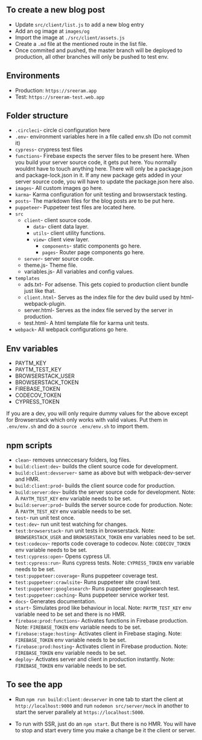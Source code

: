 ## To create a new blog post

 - Update `src/client/list.js` to add a new blog entry
 - Add an og image at `images/og`
 - Import the image at `./src/client/assets.js`
 - Create a `.md` file at the mentioned route in the list file.
 - Once commited and pushed, the master branch will be deployed to production, all other branches will only be pushed to test env.

## Environments

- Production: `https://sreeram.app`
- Test: `https://sreeram-test.web.app`

## Folder structure

- `.circleci`- circle ci configuration here
- `.env`- environment variables here in a file called env.sh (Do not commit it)
- `cypress`- crypress test files
- `functions`- Firebase expects the server files to be present here. When you build your server source code, it gets put here. You normally wouldnt have to touch anything here. There will only be a package.json and package-lock.json in it. If any new package gets added in your server source code, you will have to update the package.json here also.
- `images`- All custom images go here.
- `karma`- Karma configuration for unit testing and browserstack testing.
- `posts`- The markdown files for the blog posts are to be put here.
- `puppeteer`- Puppeteer test files are located here.
- `src`
   - `client`- client source code.
     - `data`- client data layer.
     - `utils`- client utility functions.
     - `view`- client view layer.
       - `components`- static components go here.
       - `pages`- Router page components go here.
   - `server`- server source code.
   - theme.js- Theme file.
   - variables.js- All variables and config values.
- `templates`
   - ads.txt- For adsense. This gets copied to production client bundle just like that.
   - `client.html`- Serves as the index file for the dev build used by html-webpack-plugin.
   - server.html- Serves as the index file served by the server in production.
   - test.html- A html template file for karma unit tests.
 - `webpack`- All webpack configurations go here.


## Env variables

- PAYTM_KEY
- PAYTM_TEST_KEY
- BROWSERSTACK_USER
- BROWSERSTACK_TOKEN
- FIREBASE_TOKEN
- CODECOV_TOKEN
- CYPRESS_TOKEN

 If you are a dev, you will only require dummy values for the above except for Browserstack which only works with valid values. Put them in `.env/env.sh` and do a `source .env/env.sh` to import them.


## npm scripts
 - `clean`- removes unneccesary folders, log files.
 - `build:client:dev`- builds the client source code for development.
 - `build:client:devserver`- same as above but with webpack-dev-server and HMR.
 - `build:client:prod`- builds the client source code for production.
 - `build:server:dev`- builds the server source code for development. Note: A `PAYTM_TEST_KEY` env variable needs to be set.
 - `build:server:prod`- builds the server source code for production. Note: A `PAYTM_TEST_KEY` env variable needs to be set.
 - `test`- run unit test once.
 - `test:dev`- run unit test watching for changes.
 - `test:browserstack`- run unit tests in browserstack. Note: `BROWSERSTACK_USER` and `BROWSERSTACK_TOKEN` env variables need to be set.
 - `test:codecov`- reports code coverage to codecov. Note: `CODECOV_TOKEN` env variable needs to be set.
 - `test:cypress:open`- Opens cypress UI.
 - `test:cypress:run`-  Runs cypress tests. Note: `CYPRESS_TOKEN` env variable needs to be set.
 - `test:puppeteer:coverage`- Runs puppeteer coverage test.
 - `test:puppeteer:crawlsite`- Runs puppeteer site crawl test.
 - `test:puppeteer:googlesearch`- Runs puppeteer googlesearch test.
 - `test:puppeteer:caching`- Runs puppeteer service worker test.
 - `docs`- Generates documentation.
 - `start`- Simulates prod like behaviour in local. Note: `PAYTM_TEST_KEY` env variable need to be set and there is no HMR.
 - `firebase:prod:functions`- Activates functions in Firebase production. Note: `FIREBASE_TOKEN` env variable needs to be set.
 - `firebase:stage:hosting`- Activates client in Firebase staging. Note: `FIREBASE_TOKEN` env variable needs to be set.
 - `firebase:prod:hosting`- Activates client in Firebase production. Note: `FIREBASE_TOKEN` env variable needs to be set.
 - `deploy`- Activates server and client in production instantly. Note: `FIREBASE_TOKEN` env variable needs to be set.

## To see the app

- Run `npm run build:client:devserver` in one tab to start the client at `http://localhost:9000` and run `nodemon src/server/mock` in another to start the server parallely at `https://localhost:5000`.

- To run with SSR, just do an `npm start`. But there is no HMR. You will have to stop and start every time you make a change be it the client or server.
